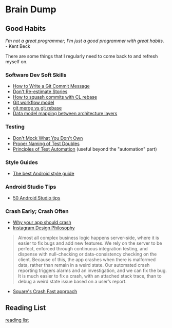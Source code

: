 # Brain Dump

## Good Habits
*I'm not a great programmer; I'm just a good programmer with great habits.* - Kent Beck

There are some things that I regularly need to come back to and refresh myself on.

### Software Dev Soft Skills
* [How to Write a Git Commit Message](http://chris.beams.io/posts/git-commit/)
* [Don't Re-estimate Stories](https://www.mountaingoatsoftware.com/blog/to-re-estimate-or-not-that-is-the-question)
* [How to squash commits with CL rebase](http://gitready.com/advanced/2009/02/10/squashing-commits-with-rebase.html)
* [Git workflow model](http://nvie.com/posts/a-successful-git-branching-model/)
* [git merge vs git rebase](https://www.atlassian.com/git/tutorials/merging-vs-rebasing)
* [Data model mapping between architecture layers](https://overflow.buffer.com/2017/12/21/even-map-though-data-model-mapping-android-apps/)

### Testing
* [Don't Mock What You Don't Own](https://blog.8thlight.com/eric-smith/2011/10/27/thats-not-yours.html)
* [Proper Naming of Test Doubles](https://blog.8thlight.com/uncle-bob/2014/05/14/TheLittleMocker.html)
* [Principles of Test Automation](http://xunitpatterns.com/Principles%20of%20Test%20Automation.html#Use%20the%20Front%20Door%20First) (useful beyond the "automation" part)

### Style Guides
* [The best Android style guide](https://github.com/bufferapp/android-guidelines/blob/master/project_style_guidelines.md)

### Android Studio Tips
* [50 Android Studio tips](https://medium.com/@mmbialas/50-android-studio-tips-tricks-resources-you-should-be-familiar-with-as-an-android-developer-af86e7cf56d2#.zdg2tg99u)

### Crash Early; Crash Often
* [Why your app should crash](https://jeroenmols.com/blog/2017/03/08/appcrash/)
* [Instagram Design Philosophy](https://instagram-engineering.com/instagram-android-four-years-later-927c166b0201)

>Almost all complex business logic happens server-side, where it is easier to fix bugs and add new features. We rely on the server to be perfect, enforced through continuous integration testing, and dispense with null-checking or data-consistency checking on the client. Because of this, the app crashes when there is malformed data, rather than remain in a weird state. Our automated crash reporting triggers alarms and an investigation, and we can fix the bug. It is much easier to fix a crash, with an attached stack trace, than to debug a weird state issue based on a user’s report.

* [Square's Crash Fast approach](https://vimeo.com/145042944)


## Reading List

[reading list](READ_LIST.md)
